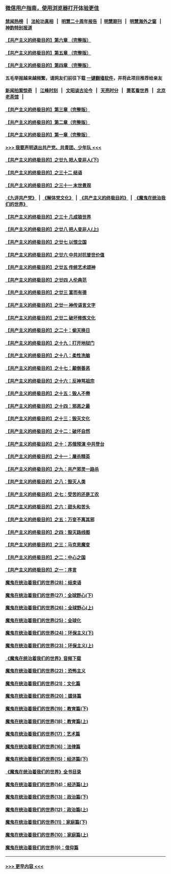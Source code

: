 ### [微信用户指南，使用浏览器打开体验更佳](https://github.com/gfw-breaker/banned-news1/blob/master/indexes/wechat-guide.md?t=0)
#### [禁闻热榜](热点新闻.md?t=0)  &nbsp;&nbsp;|&nbsp;&nbsp; [法轮功真相](https://github.com/gfw-breaker/truth/blob/master/README.md?t=0) &nbsp;&nbsp;|&nbsp;&nbsp; [明慧二十周年报告](https://github.com/gfw-breaker/mh-reports/blob/master/README.md?t=0) &nbsp;&nbsp;|&nbsp;&nbsp;[明慧期刊](https://github.com/gfw-breaker/mh-qikan) &nbsp;&nbsp;|&nbsp;&nbsp; [明慧海外之窗](https://github.com/gfw-breaker/mh-news/blob/master/README.md?t=0) &nbsp;&nbsp;|&nbsp;&nbsp; [神韵特别报道](https://github.com/gfw-breaker/mh-news/blob/master/shenyun.md?t=0)
#### [【共产主义的终极目的】第六章 （完整版）](../pages/nsc422/n11428913.md?t=02110922) 
#### [【共产主义的终极目的】第五章 （完整版）](../pages/nsc422/n11428912.md?t=02110922) 
#### [【共产主义的终极目的】第四章 （完整版）](../pages/nsc422/n11428907.md?t=02110922) 
#### 五毛举报越来越频繁，请网友们前往下载 [一键翻墙软件](https://github.com/gfw-breaker/ssr-accounts)，并将此项目推荐给亲友
#### [新闻拍案惊奇](https://github.com/gfw-breaker/banned-news1/blob/master/pages/link4.md) &nbsp;&nbsp;|&nbsp;&nbsp; [江峰时刻](https://github.com/gfw-breaker/banned-news1/blob/master/pages/link4.md) &nbsp;&nbsp;|&nbsp;&nbsp; [文昭谈古论今](https://github.com/gfw-breaker/banned-news1/blob/master/pages/link4.md) &nbsp;&nbsp;|&nbsp;&nbsp; [天亮时分](https://github.com/gfw-breaker/banned-news1/blob/master/pages/link4.md) &nbsp;&nbsp;|&nbsp;&nbsp; [萧茗看世界](https://github.com/gfw-breaker/banned-news1/blob/master/pages/link4.md) &nbsp;&nbsp;|&nbsp;&nbsp; [北京老茶馆](https://github.com/gfw-breaker/banned-news1/blob/master/pages/link4.md) &nbsp;&nbsp;|&nbsp;&nbsp; 
#### [【共产主义的终极目的】第三章（完整版）](../pages/nsc422/n11428848.md?t=02110922) 
#### [【共产主义的终极目的】第二章（完整版）](../pages/nsc422/n11428831.md?t=02110922) 
#### [【共产主义的终极目的】第一章（完整版）](../pages/nsc422/n11417651.md?t=02110922) 
#### [>>> 我要声明退出共产党、共青团、少年队 <<<](https://github.com/begood0513/goodnews/blob/master/quit/letter.md) 
#### [【共产主义的终极目的】之廿九 把人变非人(下)](../pages/nsc422/n11344140.md?t=02110922) 
#### [【共产主义的终极目的】之三十二 结语](../pages/nsc422/n11360535.md?t=02110922) 
#### [【共产主义的终极目的】之三十一 末世景观](../pages/nsc422/n11351129.md?t=02110922) 
#### [《九评共产党》](https://github.com/begood0513/9ping.md/blob/master/README.md) &nbsp;|&nbsp; [《解体党文化》](../../../../jtdwh.md/blob/master/README.md)  &nbsp;|&nbsp; [《共产主义的终极目的》](../../../../gczydzjmd.md/blob/master/README.md) &nbsp;|&nbsp; [《魔鬼在统治我们的世界》](../../../../mgztzwmdsj.md/blob/master/README.md) 
#### [【共产主义的终极目的】之三十 几成狼世界](../pages/nsc422/n11348280.md?t=02110922) 
#### [【共产主义的终极目的】之廿八 把人变非人(上)](../pages/nsc422/n11340492.md?t=02110922) 
#### [【共产主义的终极目的】之廿七 以恨立国](../pages/nsc422/n11336944.md?t=02110922) 
#### [【共产主义的终极目的】之廿六 中共对抗普世价值](../pages/nsc422/n11324785.md?t=02110922) 
#### [【共产主义的终极目的】之廿五 传统艺术颂神](../pages/nsc422/n11296396.md?t=02110922) 
#### [【共产主义的终极目的】之廿四 人伦典范](../pages/nsc422/n11296397.md?t=02110922) 
#### [【共产主义的终极目的】之廿三 富而有德](../pages/nsc422/n11283598.md?t=02110922) 
#### [【共产主义的终极目的】之廿一 神传语言文字](../pages/nsc422/n11263265.md?t=02110922) 
#### [【共产主义的终极目的】之廿二 破坏修炼文化](../pages/nsc422/n11245728.md?t=02110922) 
#### [【共产主义的终极目的】之二十：偷天换日](../pages/nsc422/n11238846.md?t=02110922) 
#### [【共产主义的终极目的】之十九：打开地狱门](../pages/nsc422/n11206376.md?t=02110922) 
#### [【共产主义的终极目的】之十八：柔性洗脑](../pages/nsc422/n11199994.md?t=02110922) 
#### [【共产主义的终极目的】之十七：颠倒善恶](../pages/nsc422/n11179782.md?t=02110922) 
#### [【共产主义的终极目的】之十六：反神骂祖宗](../pages/nsc422/n11166798.md?t=02110922) 
#### [【共产主义的终极目的】之十五：毁人不倦](../pages/nsc422/n11166792.md?t=02110922) 
#### [【共产主义的终极目的】之十四：邪恶之最](../pages/nsc422/n11150249.md?t=02110922) 
#### [【共产主义的终极目的】之十三：毁灭文化](../pages/nsc422/n11135227.md?t=02110922) 
#### [【共产主义的终极目的】之十二：破坏自然](../pages/nsc422/n11135214.md?t=02110922) 
#### [【共产主义的终极目的】之十：苏俄预演 中共登台](../pages/nsc422/n11118424.md?t=02110922) 
#### [【共产主义的终极目的】之十一：屠杀精英](../pages/nsc422/n11118442.md?t=02110922) 
#### [【共产主义的终极目的】之九：共产邪灵一路杀](../pages/nsc422/n11114139.md?t=02110922) 
#### [【共产主义的终极目的】之八：毁灭人类](../pages/nsc422/n11108503.md?t=02110922) 
#### [【共产主义的终极目的】之七：受苦的还是工农](../pages/nsc422/n11101809.md?t=02110922) 
#### [【共产主义的终极目的】之六：甜头和苦头](../pages/nsc422/n11096971.md?t=02110922) 
#### [【共产主义的终极目的】之五：万变不离其邪](../pages/nsc422/n11091285.md?t=02110922) 
#### [【共产主义的终极目的】之四：毁灭路线图](../pages/nsc422/n11086284.md?t=02110922) 
#### [【共产主义的终极目的】之三：马克思魔变](../pages/nsc422/n11061941.md?t=02110922) 
#### [【共产主义的终极目的】之二：中心之国](../pages/nsc422/n11047728.md?t=02110922) 
#### [【共产主义的终极目的】之一：序言](../pages/nsc422/n11086077.md?t=02110922) 
#### [魔鬼在统治着我们的世界(28)：结束语](../pages/nsc422/n10936246.md?t=02110922) 
#### [魔鬼在统治着我们的世界(27)：全球野心(下)](../pages/nsc422/n10928319.md?t=02110922) 
#### [魔鬼在统治着我们的世界(26)：全球野心(上)](../pages/nsc422/n10900318.md?t=02110922) 
#### [魔鬼在统治着我们的世界(25)：全球化](../pages/nsc422/n10788205.md?t=02110922) 
#### [魔鬼在统治着我们的世界(24)：环保主义(下)](../pages/nsc422/n10695307.md?t=02110922) 
#### [魔鬼在统治着我们的世界(23)：环保主义(上)](../pages/nsc422/n10688613.md?t=02110922) 
#### [《魔鬼在统治着我们的世界》音频下载](../pages/nsc422/n10635553.md?t=02110922) 
#### [魔鬼在统治着我们的世界(22)：恐怖主义](../pages/nsc422/n10614727.md?t=02110922) 
#### [魔鬼在统治着我们的世界(21)：文化篇](../pages/nsc422/n10597706.md?t=02110922) 
#### [魔鬼在统治着我们的世界(20)：媒体篇](../pages/nsc422/n10586579.md?t=02110922) 
#### [魔鬼在统治着我们的世界(19)：教育篇(下)](../pages/nsc422/n10564808.md?t=02110922) 
#### [魔鬼在统治着我们的世界(18)：教育篇(上)](../pages/nsc422/n10526970.md?t=02110922) 
#### [魔鬼在统治着我们的世界(17)：艺术篇](../pages/nsc422/n10499093.md?t=02110922) 
#### [魔鬼在统治着我们的世界(16)：法律篇](../pages/nsc422/n10485969.md?t=02110922) 
#### [魔鬼在统治着我们的世界(15)：经济篇(下)](../pages/nsc422/n10469975.md?t=02110922) 
#### [《魔鬼在统治着我们的世界》全书目录](../pages/nsc422/n10464261.md?t=02110922) 
#### [魔鬼在统治着我们的世界(14)：经济篇(上)](../pages/nsc422/n10457370.md?t=02110922) 
#### [魔鬼在统治着我们的世界(13)：政治篇(下)](../pages/nsc422/n10448270.md?t=02110922) 
#### [魔鬼在统治着我们的世界(12)：政治篇(上)](../pages/nsc422/n10444576.md?t=02110922) 
#### [魔鬼在统治着我们的世界(11)：家庭篇(下)](../pages/nsc422/n10440961.md?t=02110922) 
#### [魔鬼在统治着我们的世界(10)：家庭篇(上)](../pages/nsc422/n10435448.md?t=02110922) 
#### [魔鬼在统治着我们的世界(9)：信仰篇](../pages/nsc422/n10432159.md?t=02110922) 

----
#### [ >>> 更早内容 <<< ](../indexes/nsc422-earlier.md)
